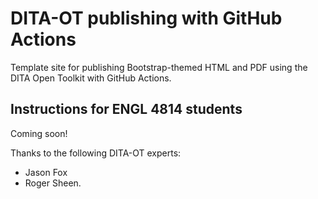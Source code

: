 # DITA-OT publishing with GitHub Actions

Template site for publishing Bootstrap-themed HTML and PDF using the DITA Open Toolkit with GitHub Actions.

## Instructions for ENGL 4814 students

Coming soon!

Thanks to the following DITA-OT experts:
- Jason Fox
- Roger Sheen.
